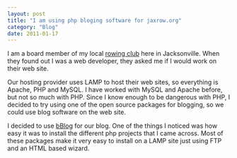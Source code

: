 ```yaml
---
layout: post
title: "I am using php bloging software for jaxrow.org"
category: "Blog"
date: 2011-01-17
---
```



I am a board member of my local [rowing club](http://www.jaxrow.org) here in Jacksonville. When they found out I was a web developer, they asked me if I would work on their web site.

Our hosting provider uses LAMP to host their web sites, so everything is Apache, PHP and MySQL. I have worked with MySQL and Apache before, but not so much with PHP. Since I know enough to be dangerous with PHP, I decided to try using one of the open source packages for blogging, so we could use blog software on the web site.

I decided to use [bBlog](http://www.bblog.com/) for our blog. One of the things I noticed was how easy it was to install the different php projects that I came across. Most of these packages make it very easy to install on a LAMP site just using FTP and an HTML based wizard.